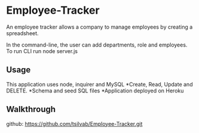 # Employee-Tracker
An employee tracker allows a company to manage employees by creating a spreadsheet.

In the command-line, the user can add departments, role and employees. 
To run CLI run node server.js

## Usage
This application uses node, inquirer and MySQL
*Create, Read, Update and DELETE.
*Schema and seed SQL files
*Application deployed on Heroku

## Walkthrough

github: https://github.com/tsilvab/Employee-Tracker.git